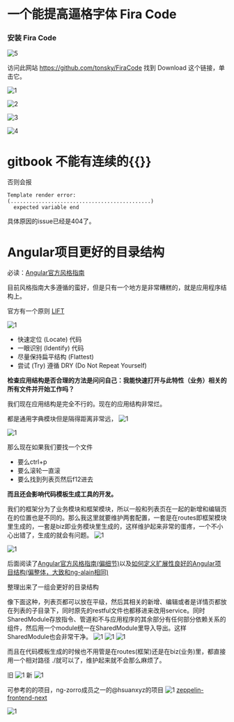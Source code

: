 # 一个能提高逼格字体 Fira Code

### 安装 Fira Code

![5](./assets/5.jpg)

访问此网站 https://github.com/tonsky/FiraCode
找到 Download 这个链接，单击它。

![1](./assets/1.jpg)

![2](./assets/2.jpg)

![3](./assets/3.jpg)

![4](./assets/4.jpg)

# gitbook 不能有连续的{{}}

否则会报

```
Template render error: 
(.............................................)
  expected variable end
```
具体原因的issue已经是404了。


# Angular项目更好的目录结构
必读：[Angular官方风格指南](https://angular.cn/guide/styleguide#lift)

目前风格指南大多遵循的蛮好，但是只有一个地方是非常糟糕的，就是应用程序结构上。

官方有一个原则
[LIFT](https://angular.cn/guide/styleguide#lift)

![1](./assets/6.jpg)

* 快速定位 (Locate) 代码
* 一眼识别 (Identify) 代码
* 尽量保持扁平结构 (Flattest) 
* 尝试 (Try) 遵循 DRY (Do Not Repeat Yourself)

**检查应用结构是否合理的方法是问问自己：我能快速打开与此特性（业务）相关的所有文件并开始工作吗？**

我们现在应用结构是完全不行的。现在的应用结构非常烂。

都是通用字典模块但是隔得距离非常远，
![1](./assets/7.jpg)

![1](./assets/8.jpg)

那么现在如果我们要找一个文件
* 要么ctrl+p
* 要么滚轮一直滚
* 要么找到列表页然后f12进去


**而且还会影响代码模板生成工具的开发。**

我们的框架分为了业务模块和框架模块，所以一般和列表页在一起的新增和编辑页在的位置也是不同的。那么我这里就要维护两套配置，一套是在routes即框架模块里生成的，一套是biz即业务模块里生成的，这样维护起来非常的蛋疼，一个不小心出错了，生成的就会有问题。
![1](./assets/10.jpg)

![1](./assets/11.jpg)

后面阅读了[Angular官方风格指南(偏细节)](https://angular.cn/guide/styleguide#lift)以及[如何定义扩展性良好的Angular项目结构(偏整体，大致和ng-alain相同)](https://itnext.io/choosing-a-highly-scalable-folder-structure-in-angular-d987de65ec7)

整理出来了一组会更好的目录结构

像下面这种，列表页都可以放在平级，然后其相关的新增、编辑或者是详情页都放在列表的子目录下，同时原先的restful文件也都移进来改用service。同时SharedModule存放指令、管道和不与应用程序的其余部分有任何部分依赖关系的组件，然后用一个module统一在SharedModule里导入导出。这样SharedModule也会非常干净。
![1](./assets/12.jpg)
![1](./assets/13.jpg)
![1](./assets/15.jpg)

而且在代码模板生成的时候也不用管是在routes(框架)还是在biz(业务)里，都直接用一个相对路径 ./就可以了，维护起来就不会那么麻烦了。

旧
![1](./assets/17.jpg)
新
![1](./assets/18.jpg)

可参考的的项目，ng-zorro成员之一的@hsuanxyz的项目
![1](./assets/16.jpg)
[zeppelin-frontend-next](https://github.com/zeppelin-next/zeppelin-frontend-next)

![1](./assets/19.jpg)